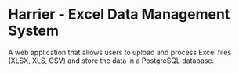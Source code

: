 # Harrier - Excel Data Management System 
A web application that allows users to upload and process Excel files (XLSX, XLS, CSV) and store the data in a PostgreSQL database.
